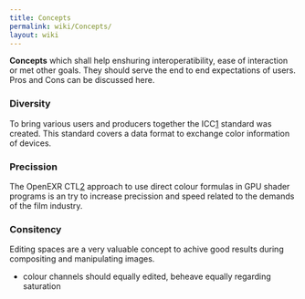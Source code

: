 ```yaml
---
title: Concepts
permalink: wiki/Concepts/
layout: wiki
---
```


**Concepts** which shall help enshuring interoperatibility, ease of
interaction or met other goals. They should serve the end to end
expectations of users. Pros and Cons can be discussed here.

### Diversity

To bring various users and producers together the
ICC[1](http://www.color.org) standard was created. This standard covers
a data format to exchange color information of devices.

### Precission

The OpenEXR CTL[2](http://www.openexr.com/documentation.html) approach
to use direct colour formulas in GPU shader programs is an try to
increase precission and speed related to the demands of the film
industry.

### Consitency

Editing spaces are a very valuable concept to achive good results during
compositing and manipulating images.

-   colour channels should equally edited, beheave equally regarding
    saturation

